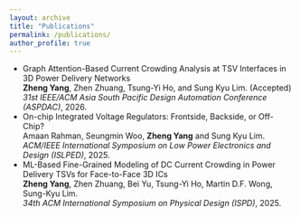 ```yaml
---
layout: archive
title: "Publications"
permalink: /publications/
author_profile: true
---
```

* Graph Attention-Based Current Crowding Analysis at TSV Interfaces in 3D Power Delivery Networks  
  **Zheng Yang**, Zhen Zhuang, Tsung-Yi Ho, and Sung Kyu Lim. (Accepted)
  *31st IEEE/ACM Asia South Pacific Design Automation Conference (ASPDAC)*, 2026.   
* On-chip Integrated Voltage Regulators: Frontside, Backside, or Off-Chip?  
  Amaan Rahman, Seungmin Woo, **Zheng Yang** and Sung Kyu Lim.  
  *ACM/IEEE International Symposium on Low Power Electronics and Design (ISLPED)*, 2025.  
* ML-Based Fine-Grained Modeling of DC Current Crowding in Power Delivery TSVs for Face-to-Face 3D ICs  
  **Zheng Yang**, Zhen Zhuang, Bei Yu, Tsung-Yi Ho, Martin D.F. Wong, Sung-Kyu Lim.  
  *34th ACM International Symposium on Physical Design (ISPD)*, 2025.



